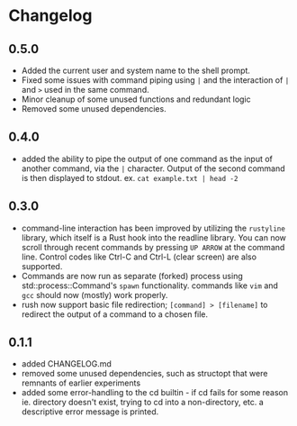 # Changelog

## 0.5.0
- Added the current user and system name to the shell prompt.
- Fixed some issues with command piping using `|` and the interaction of `|` and `>` used in the same command.
- Minor cleanup of some unused functions and redundant logic
- Removed some unused dependencies.

## 0.4.0
- added the ability to pipe the output of one command as the input of another command, via the `|` character. Output of the second command is then displayed to stdout. ex. `cat example.txt | head -2`

## 0.3.0
- command-line interaction has been improved by utilizing the `rustyline` library, which itself is a Rust hook into the readline library. You can now scroll through recent commands by pressing `UP ARROW` at the command line. Control codes like Ctrl-C and Ctrl-L (clear screen) are also supported.
- Commands are now run as separate (forked) process using std::process::Command's `spawn` functionality. commands like `vim` and `gcc` should now (mostly) work properly.
- rush now support basic file redirection; `[command] > [filename]` to redirect the output of a command to a chosen file.


## 0.1.1
- added CHANGELOG.md
- removed some unused dependencies, such as structopt that were remnants of earlier experiments
- added some error-handling to the cd builtin - if cd fails for some reason ie. directory doesn't exist, trying to cd into a non-directory, etc. a descriptive error message is printed.